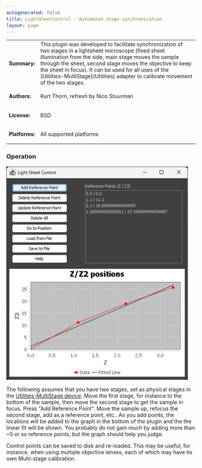 ```yaml
---
autogenerated: false 
title: LightSheetControl - Automated stage synchronization
layout: page
---
```




<table>

<tr>

<td markdown="1">

**Summary:**

</td><td markdown="1">
This plugin was developed to facilitate synchronization of two stages in 
a lightsheet microscope (fixed sheet illumination from the side, main stage moves the sample through the sheet, second stage moves the objective to keep the 
sheet in focus).  It can be used for all uses of the [Utilities-MultiStage](Utilities) 
adapter to calibrate movement of the two stages.
</td></tr>

<tr><td markdown="1">

**Authors:**

</td>

<td markdown="1">
Kurt Thorn, refresh by Nico Stuurman
</td></tr>

<tr><td markdown="1">

**License:**

</td><td markdown="1">

BSD

</td></tr>

<tr><td markdown="1">

**Platforms:**

</td>

<td markdown="1">

All supported platforms

</td></tr>


</table>


### Operation


![](/media/LightSheetControl.png)


The following assumes that you have two stages, set as physical stages in the [Utilities-MultiStage device](Utilities). Move the first stage, for instance to the bottom of the sample, then move the second stage to get the sample in focus.  Press "Add Reference Point".  Move the sample up, refocus the second stage, add as a reference point, etc..  As you add points, the locations will be added to the graph in the bottom of the plugin and the the linear fit will be shown.  You probably do not gain much by adding more than ~5 or so reference points, but the graph should help you judge.

Control points can be saved to disk and re-loaded.  This may be useful, for instance, when using multiple objective lenses, each of which may have its own 
Multi-stage calibration.
